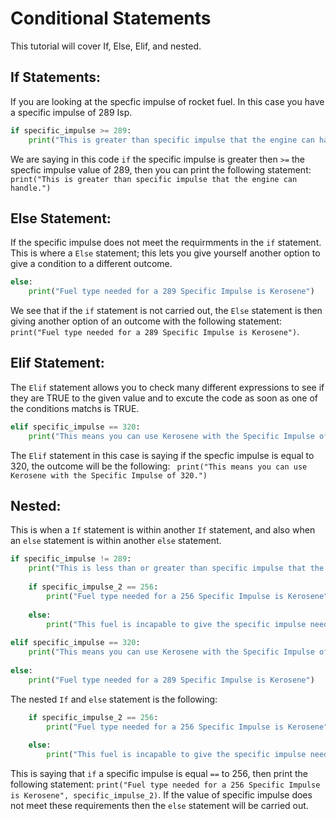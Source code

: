 # Conditional Statements
This tutorial will cover If, Else, Elif, and nested.

## If Statements: 
If you are looking at the specfic impulse of rocket fuel. In this case you have a specific impulse of 289 Isp.

```python
if specific_impulse >= 289:
    print("This is greater than specific impulse that the engine can handle.")
```
We are saying in this code ```if``` the specific impulse is greater then ```>=``` the specfic impulse value of 289, then you can print the following statement: ```print("This is greater than specific impulse that the engine can handle.")```

## Else Statement:
If the specific impulse does not meet the requirmments in the ```if``` statement. This is where a ```Else``` statement; this lets you give yourself another option to give a condition to a different outcome.  

```python
else:
    print("Fuel type needed for a 289 Specific Impulse is Kerosene")
```
We see that if the ```if``` statement is not carried out, the ```Else``` statement is then giving another option of an outcome with the following statement: ```print("Fuel type needed for a 289 Specific Impulse is Kerosene")```.

## Elif Statement:
The ```Elif``` statement allows you to check many different expressions to see if they are TRUE to the given value and to excute the code as soon as one of the conditions matchs is TRUE. 

```python
elif specific_impulse == 320:
    print("This means you can use Kerosene with the Specific Impulse of 320.")
```
The ```Elif``` statement in this case is saying if the specfic impulse is equal to 320, the outcome will be the following: ``` print("This means you can use Kerosene with the Specific Impulse of 320.")```

## Nested:
This is when a ```If``` statement is within another ```If``` statement, and also when an ```else``` statement is within another ```else``` statement. 

```python
if specific_impulse != 289:
    print("This is less than or greater than specific impulse that the engine needs.")
    
    if specific_impulse_2 == 256:
        print("Fuel type needed for a 256 Specific Impulse is Kerosene", specific_impulse_2)
        
    else: 
        print("This fuel is incapable to give the specific impulse needed to launch such rocket.")
    
elif specific_impulse == 320:
    print("This means you can use Kerosene with the Specific Impulse of 320.")
    
else:
    print("Fuel type needed for a 289 Specific Impulse is Kerosene")
```
The nested ```If``` and ```else``` statement is the following: 
```python
    if specific_impulse_2 == 256:
        print("Fuel type needed for a 256 Specific Impulse is Kerosene", specific_impulse_2)
        
    else: 
        print("This fuel is incapable to give the specific impulse needed to launch such rocket.")
```
This is saying that ```if``` a specific impulse is equal ```==``` to 256, then print the following statement: ```print("Fuel type needed for a 256 Specific Impulse is Kerosene", specific_impulse_2)```. If the value of specific impulse does not meet these requirements then the ```else``` statement will be carried out. 
